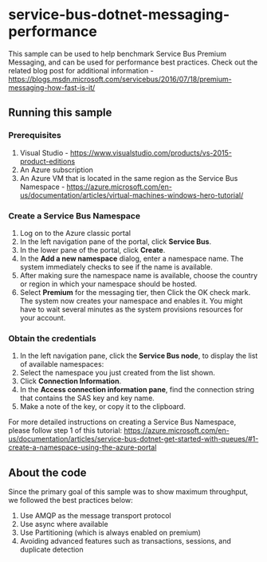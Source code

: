 # service-bus-dotnet-messaging-performance
This sample can be used to help benchmark Service Bus Premium Messaging, and can be used for performance best practices. Check out the related blog post for additional information - <https://blogs.msdn.microsoft.com/servicebus/2016/07/18/premium-messaging-how-fast-is-it/>

## Running this sample

### Prerequisites
1. Visual Studio - <https://www.visualstudio.com/products/vs-2015-product-editions>
2. An Azure subscription
3. An Azure VM that is located in the same region as the Service Bus Namespace - <https://azure.microsoft.com/en-us/documentation/articles/virtual-machines-windows-hero-tutorial/>

### Create a Service Bus Namespace
1. Log on to the Azure classic portal
2. In the left navigation pane of the portal, click **Service Bus**.
3. In the lower pane of the portal, click **Create**.
4. In the **Add a new namespace** dialog, enter a namespace name. The system immediately checks to see if the name is available.
5. After making sure the namespace name is available, choose the country or region in which your namespace should be hosted.
6. Select **Premium** for the messaging tier, then Click the OK check mark. The system now creates your namespace and enables it. You might have to wait several minutes as the system provisions resources for your account.

### Obtain the credentials
1. In the left navigation pane, click the **Service Bus node**, to display the list of available namespaces:
2. Select the namespace you just created from the list shown.
3. Click **Connection Information**.
4. In the **Access connection information pane**, find the connection string that contains the SAS key and key name.
5. Make a note of the key, or copy it to the clipboard.

For more detailed instructions on creating a Service Bus Namespace, please follow step 1 of this tutorial: <https://azure.microsoft.com/en-us/documentation/articles/service-bus-dotnet-get-started-with-queues/#1-create-a-namespace-using-the-azure-portal>

## About the code
Since the primary goal of this sample was to show maximum throughput, we followed the best practices below:
1. Use AMQP as the message transport protocol
2. Use async where available
3. Use Partitioning (which is always enabled on premium)
4. Avoiding advanced features such as transactions, sessions, and duplicate detection